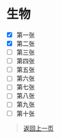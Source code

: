 # 生物
- [x] 第一张
- [x] 第二张
- [ ] 第三张
- [ ] 第四张
- [ ] 第五张
- [ ] 第六张
- [ ] 第七张
- [ ] 第八张
- [ ] 第九张
- [ ] 第十张
>[返回上一页](https://zhs141.github.io/homework/eight_han/index.html)
